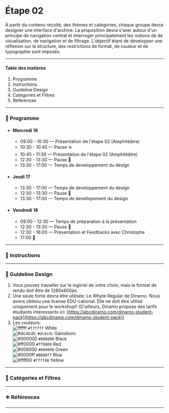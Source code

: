 # Étape 02

À partir du contenu récolté, des thèmes et catégories, chaque groupe devra designer une interface d'archive. La proposition devra s'axer autour d'un principe de navigation central et interroger principalement les notions de de visualisation, de navigation et de filtrage. L'objectif étant de développer une réflexion sur la structure, des restrictions de format, de couleur et de typographie sont imposés.

--------------

#### Table des matières 
1. Programme  
2. Instructions  
3. Guideline Design 
4. Catégories et Filtres 
5. Références 

--------------

### :date: Programme

* #### Mercredi 16
    * 09:00 - 10:30 — Présentation de l'étape 02 (Amphitéâtre)
    * 10:30 - 10:45 — Pause :coffee:
    * 10:45 - 11:30 — Présentation de l'étape 02 (Amphitéâtre)
    * 12:30 - 13:30 — Pause :fork_and_knife:
    * 13:30 - 17:00 — Temps de developpement du design 

* #### Jeudi 17
    * 13:30 - 17:00 — Temps de developpement du design 
    * 12:30 - 13:30 — Pause :fork_and_knife:
    * 13:30 - 17:00 — Temps de devellopement du design 

* #### Vendredi 18
    * 09:00 - 12:30 — Temps de préparation à la présentation 
    * 12:30 - 13:30 — Pause :fork_and_knife:
    * 12:30 - 16:00 — Présentation et Feedbacks avec Christophe
    * 17:00 :santa:


--------------

### :memo: Instructions

--------------

### :shaved_ice: Guideline Design 
1. Vous pouvez travailler sur le logiciel de votre choix, mais le format de rendu doit être de 1280x800px. 
2. Une seule fonte devra être utilisée: Le Whyte Regular de Dinamo. Nous avons obtenu une license EDU-cational. Elle ne doit être utilisé uniquement pour le workshop!! (D'ailleurs, Dinamo propose des tarifs étudiants interessants ici: [https://abcdinamo.com/dinamo-student-pack](https://abcdinamo.com/dinamo-student-pack))
3. Les couleurs:  
![ffffff](http://via.placeholder.com/15/FFFFFF/000000?text=+) `#ffffff` White  
![#dcdcdc](https://via.placeholder.com/15/DCDCDC/000000?text=+) `#dcdcdc` Gainsboro  
![#000000](https://via.placeholder.com/15/000000/000000?text=+) `#000000` Black  
![#ff0000](https://via.placeholder.com/15/ff0000/000000?text=+) `#ff0000` Red  
![#008000](https://via.placeholder.com/15/008000/000000?text=+) `#008000` Green  
![#0000ff](https://via.placeholder.com/15/0000ff/000000?text=+) `#0000ff` Blue   
![#ffff00](https://via.placeholder.com/15/ffff00/000000?text=+) `#ffff00` Yellow   

--------------

### :open_file_folder: Catégories et Filtres 

--------------

### :eight_pointed_black_star: Références

--------------

